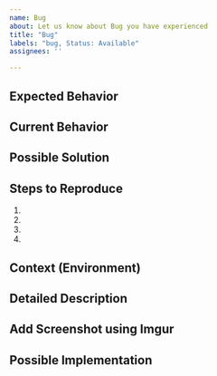 ```yaml
---
name: Bug
about: Let us know about Bug you have experienced
title: "Bug"
labels: "bug, Status: Available"
assignees: ''

---
```

## Expected Behavior
<!--- Tell us what should happen -->

## Current Behavior
<!--- Tell us what happens instead of the expected behavior -->

## Possible Solution
<!--- Not obligatory, but suggest a fix/reason for the bug, -->

## Steps to Reproduce
<!--- Provide a link to a live example, or an unambiguous set of steps to -->
<!--- reproduce this bug. Include code to reproduce, if relevant -->
1.
2.
3.
4.

## Context (Environment)
<!--- How has this issue affected you? What are you trying to accomplish? -->
<!--- Providing context helps us come up with a solution that is most useful in the real world -->

<!--- Provide a general summary of the issue in the Title above -->

## Detailed Description
<!--- Provide a detailed description of the change or addition you are proposing -->

## Add Screenshot using Imgur
<!---  Not obligatory, but attaching Screenshot can help us. https://imgur.com/upload -->

## Possible Implementation
<!--- Not obligatory, but suggest an idea for implementing addition or change -->